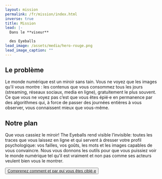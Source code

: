 ```yaml
---
layout: mission
permalink: /fr/mission/index.html
inverse: true
title: Mission
lead: |-
  Dans le **viseur**

  des Eyeballs
lead_image: /assets/media/hero-rouge.png
lead_image_caption: ""
---
```

## Le problème

Le monde numérique est un miroir sans tain. Vous ne voyez que les images qu’il vous montre : les contenus que vous consommez tous les jours (streaming, réseaux sociaux, media en ligne), gratuitement le plus souvent. Ce que vous ne voyez pas c’est que vous êtes épié·e en permanence par des algorithmes qui, à force de passer des journées entières à vous observer, vous connaissent mieux que vous-même. 

## Notre plan 

Que vous cassiez le miroir! The Eyeballs rend visible l’invisible: toutes les traces que vous laissez en ligne et qui servent à dresser votre profil psychologique: vos failles, vos goûts, les mots et les images capables de vous convaincre. Nous vous donnons les outils pour que vous puissiez voir le monde numérique tel qu’il est vraiment et non pas comme ses acteurs veulent bien vous le montrer.

<button class="primary big">[Comprenez comment et par qui vous êtes ciblé·e](/fr/tools/)</button>